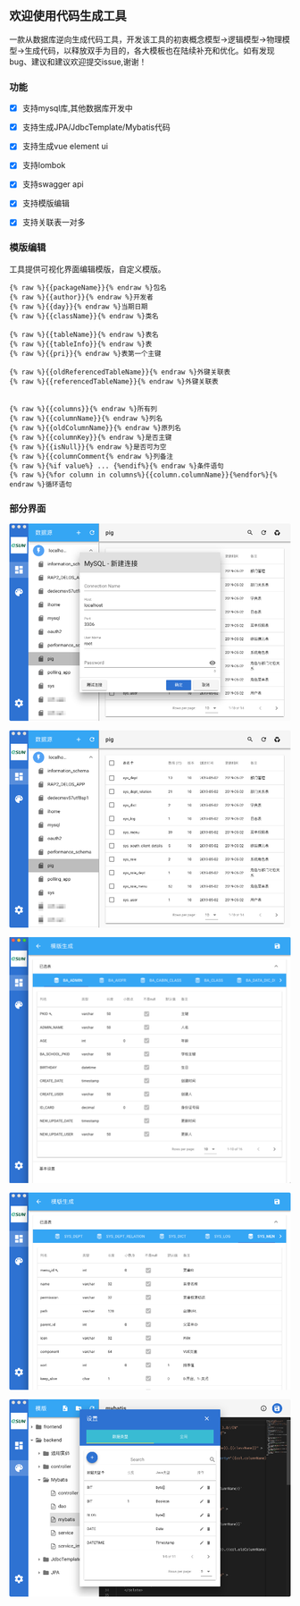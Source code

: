 ## 欢迎使用代码生成工具

一款从数据库逆向生成代码工具，开发该工具的初衷概念模型->逻辑模型->物理模型->生成代码，以释放双手为目的，各大模板也在陆续补充和优化。如有发现bug、建议和建议欢迎提交issue,谢谢！

### 功能

- [x] 支持mysql库,其他数据库开发中
- [x] 支持生成JPA/JdbcTemplate/Mybatis代码
- [x] 支持生成vue element ui
- [x] 支持lombok
- [x] 支持swagger api
- [x] 支持模版编辑
- [x] 支持关联表一对多


### 模版编辑

工具提供可视化界面编辑模版，自定义模版。
```
{% raw %}{{packageName}}{% endraw %}包名
{% raw %}{{author}}{% endraw %}开发者
{% raw %}{{day}}{% endraw %}当期日期
{% raw %}{{className}}{% endraw %}类名

{% raw %}{{tableName}}{% endraw %}表名
{% raw %}{{tableInfo}}{% endraw %}表
{% raw %}{{pri}}{% endraw %}表第一个主键

{% raw %}{{oldReferencedTableName}}{% endraw %}外键关联表
{% raw %}{{referencedTableName}}{% endraw %}外键关联表


{% raw %}{{columns}}{% endraw %}所有列
{% raw %}{{columnName}}{% endraw %}列名
{% raw %}{{oldColumnName}}{% endraw %}原列名
{% raw %}{{columnKey}}{% endraw %}是否主键
{% raw %}{{isNull}}{% endraw %}是否可为空
{% raw %}{{columnComment{% endraw %}列备注
{% raw %}{%if value%} ... {%endif%}{% endraw %}条件语句
{% raw %}{%for column in columns%}{{column.columnName}}{%endfor%}{% endraw %}循环语句
```

### 部分界面

![head](images/1.png)

![head](images/2.png)

![head](images/3.png)

![head](images/4.png)

![head](images/5.png)
